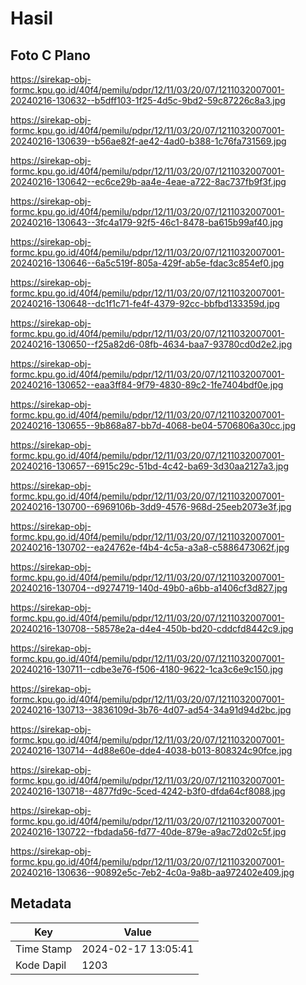 # Hasil

## Foto C Plano

https://sirekap-obj-formc.kpu.go.id/40f4/pemilu/pdpr/12/11/03/20/07/1211032007001-20240216-130632--b5dff103-1f25-4d5c-9bd2-59c87226c8a3.jpg

https://sirekap-obj-formc.kpu.go.id/40f4/pemilu/pdpr/12/11/03/20/07/1211032007001-20240216-130639--b56ae82f-ae42-4ad0-b388-1c76fa731569.jpg

https://sirekap-obj-formc.kpu.go.id/40f4/pemilu/pdpr/12/11/03/20/07/1211032007001-20240216-130642--ec6ce29b-aa4e-4eae-a722-8ac737fb9f3f.jpg

https://sirekap-obj-formc.kpu.go.id/40f4/pemilu/pdpr/12/11/03/20/07/1211032007001-20240216-130643--3fc4a179-92f5-46c1-8478-ba615b99af40.jpg

https://sirekap-obj-formc.kpu.go.id/40f4/pemilu/pdpr/12/11/03/20/07/1211032007001-20240216-130646--6a5c519f-805a-429f-ab5e-fdac3c854ef0.jpg

https://sirekap-obj-formc.kpu.go.id/40f4/pemilu/pdpr/12/11/03/20/07/1211032007001-20240216-130648--dc1f1c71-fe4f-4379-92cc-bbfbd133359d.jpg

https://sirekap-obj-formc.kpu.go.id/40f4/pemilu/pdpr/12/11/03/20/07/1211032007001-20240216-130650--f25a82d6-08fb-4634-baa7-93780cd0d2e2.jpg

https://sirekap-obj-formc.kpu.go.id/40f4/pemilu/pdpr/12/11/03/20/07/1211032007001-20240216-130652--eaa3ff84-9f79-4830-89c2-1fe7404bdf0e.jpg

https://sirekap-obj-formc.kpu.go.id/40f4/pemilu/pdpr/12/11/03/20/07/1211032007001-20240216-130655--9b868a87-bb7d-4068-be04-5706806a30cc.jpg

https://sirekap-obj-formc.kpu.go.id/40f4/pemilu/pdpr/12/11/03/20/07/1211032007001-20240216-130657--6915c29c-51bd-4c42-ba69-3d30aa2127a3.jpg

https://sirekap-obj-formc.kpu.go.id/40f4/pemilu/pdpr/12/11/03/20/07/1211032007001-20240216-130700--6969106b-3dd9-4576-968d-25eeb2073e3f.jpg

https://sirekap-obj-formc.kpu.go.id/40f4/pemilu/pdpr/12/11/03/20/07/1211032007001-20240216-130702--ea24762e-f4b4-4c5a-a3a8-c5886473062f.jpg

https://sirekap-obj-formc.kpu.go.id/40f4/pemilu/pdpr/12/11/03/20/07/1211032007001-20240216-130704--d9274719-140d-49b0-a6bb-a1406cf3d827.jpg

https://sirekap-obj-formc.kpu.go.id/40f4/pemilu/pdpr/12/11/03/20/07/1211032007001-20240216-130708--58578e2a-d4e4-450b-bd20-cddcfd8442c9.jpg

https://sirekap-obj-formc.kpu.go.id/40f4/pemilu/pdpr/12/11/03/20/07/1211032007001-20240216-130711--cdbe3e76-f506-4180-9622-1ca3c6e9c150.jpg

https://sirekap-obj-formc.kpu.go.id/40f4/pemilu/pdpr/12/11/03/20/07/1211032007001-20240216-130713--3836109d-3b76-4d07-ad54-34a91d94d2bc.jpg

https://sirekap-obj-formc.kpu.go.id/40f4/pemilu/pdpr/12/11/03/20/07/1211032007001-20240216-130714--4d88e60e-dde4-4038-b013-808324c90fce.jpg

https://sirekap-obj-formc.kpu.go.id/40f4/pemilu/pdpr/12/11/03/20/07/1211032007001-20240216-130718--4877fd9c-5ced-4242-b3f0-dfda64cf8088.jpg

https://sirekap-obj-formc.kpu.go.id/40f4/pemilu/pdpr/12/11/03/20/07/1211032007001-20240216-130722--fbdada56-fd77-40de-879e-a9ac72d02c5f.jpg

https://sirekap-obj-formc.kpu.go.id/40f4/pemilu/pdpr/12/11/03/20/07/1211032007001-20240216-130636--90892e5c-7eb2-4c0a-9a8b-aa972402e409.jpg


## Metadata

| Key        | Value               |
| ---------- | ------------------- |
| Time Stamp | 2024-02-17 13:05:41 |
| Kode Dapil | 1203                |



